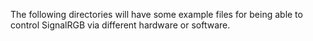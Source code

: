 The following directories will have some example files for being able to control SignalRGB via different hardware or software.
